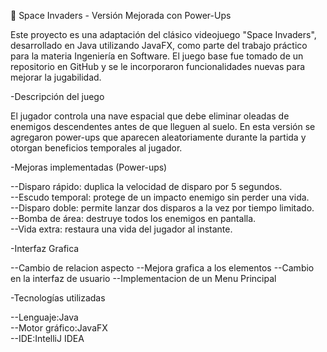 👾 Space Invaders - Versión Mejorada con Power-Ups

Este proyecto es una adaptación del clásico videojuego "Space Invaders", 
desarrollado en Java utilizando JavaFX, como parte del trabajo práctico para la materia Ingeniería en Software.
El juego base fue tomado de un repositorio en GitHub y se le incorporaron funcionalidades nuevas para mejorar la jugabilidad.

-Descripción del juego

El jugador controla una nave espacial que debe eliminar oleadas de enemigos descendentes antes de que lleguen al suelo. 
En esta versión se agregaron power-ups que aparecen aleatoriamente durante la partida y otorgan beneficios temporales al jugador.

-Mejoras implementadas (Power-ups) 

--Disparo rápido: duplica la velocidad de disparo por 5 segundos.  
--Escudo temporal: protege de un impacto enemigo sin perder una vida.  
--Disparo doble: permite lanzar dos disparos a la vez por tiempo limitado.  
--Bomba de área: destruye todos los enemigos en pantalla.  
--Vida extra: restaura una vida del jugador al instante.

-Interfaz Grafica

--Cambio de relacion aspecto
--Mejora grafica a los elementos
--Cambio en la interfaz de usuario
--Implementacion de un Menu Principal

-Tecnologías utilizadas

--Lenguaje:Java  
--Motor gráfico:JavaFX  
--IDE:IntelliJ IDEA
